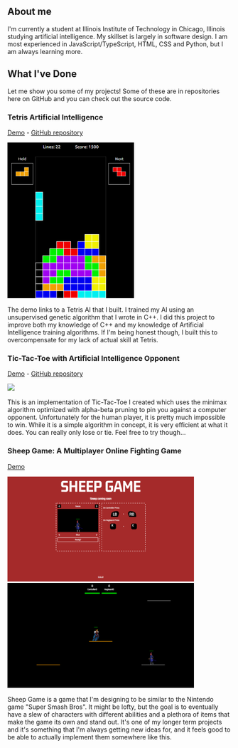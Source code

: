 ## About me
I'm currently a student at Illinois Institute of Technology in Chicago, Illinois studying artificial intelligence. My skillset is largely in software design.
I am most experienced in JavaScript/TypeScript, HTML, CSS and Python, but I am always learning more.

## What I've Done
Let me show you some of my projects! Some of these are in repositories here on GitHub and you can check out the source code.

### Tetris Artificial Intelligence
[Demo](https://noahbaxley.com/Tetris/) - [GitHub repository](https://github.com/noahBax/Tetris-AI)

<img src="/images/Tetris Game Screenshot Updated.png" alt="Screenshot from my Tetris game" height="350">

The demo links to a Tetris AI that I built. I trained my AI using an unsupervised genetic algorithm that I wrote in C++.
I did this project to improve both my knowledge of C++ and my knowledge of Artificial Intelligence training algorithms.
If I'm being honest though, I built this to overcompensate for my lack of actual skill at Tetris.

### Tic-Tac-Toe with Artificial Intelligence Opponent
[Demo](https://noahbaxley.com/MinimaxTicTacToe/) - [GitHub repository](https://github.com/noahBax/Minimax-Tic-Tac-Toe-Implementation)

<img src="https://noahbaxley.com/gitImages/tictactoe.png" height="370">

This is an implementation of Tic-Tac-Toe I created which uses the minimax algorithm optimized with alpha-beta pruning to pin you against a computer opponent.
Unfortunately for the human player, it is pretty much impossible to win. While it is a simple algorithm in concept, it is very efficient at what it
does. You can really only lose or tie. Feel free to try though...

### Sheep Game: A Multiplayer Online Fighting Game
[Demo](https://noahbaxley.com/sheepGame/)

<img src="https://github.com/noahBax/noahBax/blob/main/images/sheep1.png" width="420"><img src="https://github.com/noahBax/noahBax/blob/main/images/sheep2.png" width="420">

Sheep Game is a game that I'm designing to be similar to the Nintendo game "Super Smash Bros".
It might be lofty, but the goal is to eventually have a slew of characters with different abilities and a plethora of items that make the game its own and stand out.
It's one of my longer term projects and it's something that I'm always getting new ideas for, and it feels good to be able to actually implement them somewhere like this.



<!--At this point it might look like something you could find on a youtube tutorial titled "how to make a platformer video game in 1 hour" but I assure you there is more to it than that.
Behind the scenes it is my most complex project and I expect it to keep getting more so.
It's got it's own version of a physics engine, I'm working on multiplayer for online (already local), it's got controller support, and I've got so much more planned for it.

This is something I'm rather proud of if I'm being honest. It's a game that I've worked on for some time now and it's gone through a few revisions since I started working on it.
I've learned a lot in college and in other projects along the way that I can apply to it and it's exciting that I get to apply my new knowledge to something I feel strongly about.-->
